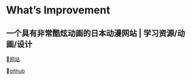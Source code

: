 # What’s Improvement

## 一个具有非常酷炫动画的日本动漫网站 | 学习资源/动画/设计

💬[网站](https://yui540.graphics/)

💬[github](https://github.com/yui540/Cowardly-Witch)
